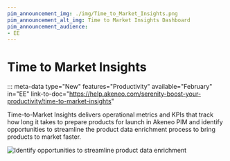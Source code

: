 ```yaml
---
pim_announcement_img: ./img/Time_to_Market_Insights.png
pim_announcement_alt_img: Time to Market Insights Dashboard
pim_announcement_audience:
- EE
---
```


# Time to Market Insights
::: meta-data type="New" features="Productivity" available="February" in="EE" link-to-doc="https://help.akeneo.com/serenity-boost-your-productivity/time-to-market-insights"

Time-to-Market Insights delivers operational metrics and KPIs that track how long it takes to prepare products for launch in Akeneo PIM and identify opportunities to streamline the product data enrichment process to bring products to market faster.

![Identify opportunities to streamline product data enrichment](../img/Time_to_Market_Insights.png)

